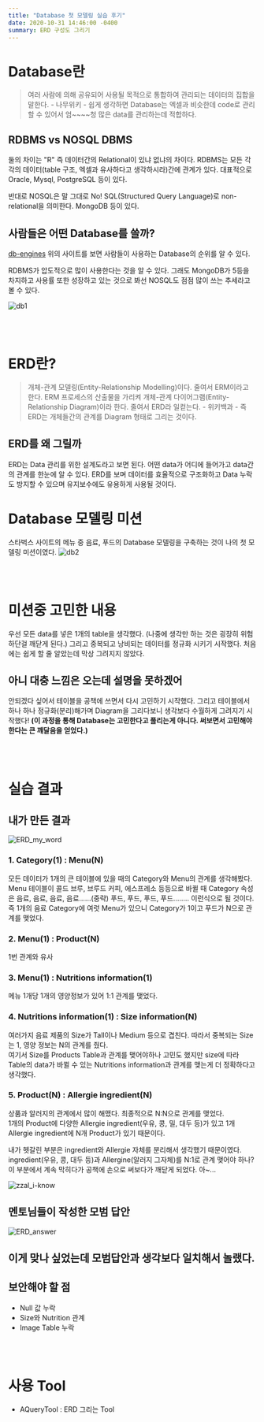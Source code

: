 ```yaml
---
title: "Database 첫 모델링 실습 후기"
date: 2020-10-31 14:46:00 -0400
summary: ERD 구성도 그리기
---
```



# Database란
 > 여러 사람에 의해 공유되어 사용될 목적으로 통합하여 관리되는 데이터의 집합을 말한다. - 나무위키 -
쉽게 생각하면 Database는 엑셀과 비슷한데 code로 관리할 수 있어서 엄~~~~청 많은 data를 관리하는데 적합하다.

## RDBMS vs NOSQL DBMS
둘의 차이는 "R" 즉 데이터간의 Relational이 있냐 없냐의 차이다. RDBMS는 모든 각각의 데이터(table 구조, 엑셀과 유사하다고 생각하시라)간에 관계가 있다. 대표적으로 Oracle, Mysql, PostgreSQL 등이 있다.

반대로 NOSQL은 말 그대로 No! SQL(Structured Query Language)로 non-relational을 의미한다. MongoDB 등이 있다.

## 사람들은 어떤 Database를 쓸까?
[db-engines](https://db-engines.com/en/ranking)
위의 사이트를 보면 사람들이 사용하는 Database의 순위를 알 수 있다.

RDBMS가 압도적으로 많이 사용한다는 것을 알 수 있다. 그래도 MongoDB가 5등을 차지하고 사용률 또한 성장하고 있는 것으로 봐선 NOSQL도 점점 많이 쓰는 추세라고 볼 수 있다.

![db1](https://ibb.co/Z12HK6x)

<br><br>

# ERD란?
 >  개체-관계 모델링(Entity-Relationship Modelling)이다. 줄여서 ERM이라고 한다. ERM 프로세스의 산출물을 가리켜 개체-관계 다이어그램(Entity-Relationship Diagram)이라 한다. 줄여서 ERD라 일컫는다.   - 위키백과 -
즉 ERD는 개체들간의 관계를 Diagram 형태로 그리는 것이다.

## ERD를 왜 그릴까
ERD는 Data 관리를 위한 설계도라고 보면 된다. 어떤 data가 어디에 들어가고 data간의 관계를 한눈에 알 수 있다. ERD를 보며 데이터를 효율적으로 구조화하고 Data 누락도 방지할 수 있으며 유지보수에도 유용하게 사용될 것이다.

# Database 모델링 미션
스타벅스 사이트의 메뉴 중 음료, 푸드의 Database 모델링을 구축하는 것이 나의 첫 모델링 미션이였다.
![db2](https://ibb.co/LJmL57x)


<br><br>

# 미션중 고민한 내용
우선 모든 data를 넣은 1개의 table을 생각했다. (나중에 생각만 하는 것은 굉장히 위험하단걸 깨닫게 된다.)
그리고 중복되고 낭비되는 데이터를 정규화 시키기 시작했다.
처음에는 쉽게 할 줄 알았는데 막상 그려지지 않았다. 

## 아니 대충 느낌은 오는데 설명을 못하겠어

안되겠다 싶어서 테이블을 공책에 쓰면서 다시 고민하기 시작했다.
그리고 테이블에서 하나 하나 정규화(분리)해가며 Diagram을 그리다보니 생각보다 수월하게 그려지기 시작했다! **(이 과정을 통해 Database는 고민한다고 풀리는게 아니다. 써보면서 고민해야 한다는 큰 꺠달음을 얻었다.)**  


<br><br>

# 실습 결과
## 내가 만든 결과
![ERD_my_word](https://ibb.co/R942sx8)

### 1. Category(1) : Menu(N)
모든 데이터가 1개의 큰 테이블에 있을 때의 Category와 Menu의 관계를 생각해봤다.  
Menu 테이블이 콜드 브루, 브루드 커피, 에스프레소 등등으로 바뀔 때 Category 속성은 음료, 음료, 음료, 음료......(중략) 푸드, 푸드, 푸드, 푸드........ 이런식으로 될 것이다.
즉 1개의 음료 Category에 여럿 Menu가 있으니 Category가 1이고 푸드가 N으로 관계를 맺었다.
### 2. Menu(1) : Product(N)
1번 관계와 유사
### 3. Menu(1) : Nutritions information(1)
메뉴 1개당 1개의 영양정보가 있어 1:1 관계를 맺었다.
### 4. Nutritions information(1) : Size information(N)
여러가지 음료 제품의 Size가 Tall이나 Medium 등으로 겹친다. 따라서 중복되는 Size는 1, 영양 정보는 N의 관계를 줬다.   
여기서 Size를 Products Table과 관계를 맺어야하나 고민도 했지만 size에 따라 Table의 data가 바뀔 수 있는 Nutritions information과 관계를 맺는게 더 정확하다고 생각했다.  

### 5. Product(N) : Allergie ingredient(N)
상품과 알러지의 관계에서 많이 해맸다. 최종적으로 N:N으로 관계를 맺었다.  
1개의 Product에 다양한 Allergie ingredient(우유, 콩, 밀, 대두 등)가 있고 1개 Allergie ingredient에 N개 Product가 있기 때문이다.  

내가 헷갈린 부분은 ingredient와 Allergie 자체를 분리해서 생각했기 때문이였다. ingredient(우유, 콩, 대두 등)과 Allergine(알러지 그자체)를 N:1로 관계 맺어야 하나? 이 부분에서 계속 막히다가 공책에 손으로 써보다가 깨닫게 되었다. 아~... 

![zzal_i-know](https://ibb.co/2twQKgV)




## 멘토님들이 작성한 모범 답안
![ERD_answer](https://ibb.co/L8P7W8Y)


## 이게 맞나 싶었는데 모범답안과 생각보다 일치해서 놀랬다.

## 보안해야 할 점
- Null 값 누락
- Size와 Nutrition 관계
- Image Table 누락


<br><br>

# 사용 Tool
- AQueryTool : ERD 그리는 Tool
